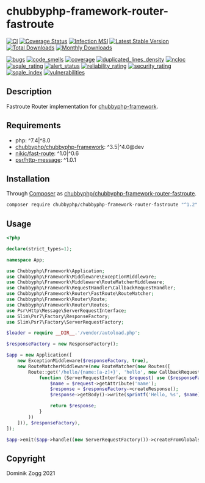 # chubbyphp-framework-router-fastroute

[![CI](https://github.com/chubbyphp/chubbyphp-framework-router-fastroute/workflows/CI/badge.svg?branch=master)](https://github.com/chubbyphp/chubbyphp-framework-router-fastroute/actions?query=workflow%3ACI)
[![Coverage Status](https://coveralls.io/repos/github/chubbyphp/chubbyphp-framework-router-fastroute/badge.svg?branch=master)](https://coveralls.io/github/chubbyphp/chubbyphp-framework-router-fastroute?branch=master)
[![Infection MSI](https://badge.stryker-mutator.io/github.com/chubbyphp/chubbyphp-framework-router-fastroute/master)](https://dashboard.stryker-mutator.io/reports/github.com/chubbyphp/chubbyphp-framework-router-fastroute/master)
[![Latest Stable Version](https://poser.pugx.org/chubbyphp/chubbyphp-framework-router-fastroute/v/stable.png)](https://packagist.org/packages/chubbyphp/chubbyphp-framework-router-fastroute)
[![Total Downloads](https://poser.pugx.org/chubbyphp/chubbyphp-framework-router-fastroute/downloads.png)](https://packagist.org/packages/chubbyphp/chubbyphp-framework-router-fastroute)
[![Monthly Downloads](https://poser.pugx.org/chubbyphp/chubbyphp-framework-router-fastroute/d/monthly)](https://packagist.org/packages/chubbyphp/chubbyphp-framework-router-fastroute)

[![bugs](https://sonarcloud.io/api/project_badges/measure?project=chubbyphp_chubbyphp-framework-router-fastroute&metric=bugs)](https://sonarcloud.io/dashboard?id=chubbyphp_chubbyphp-framework-router-fastroute)
[![code_smells](https://sonarcloud.io/api/project_badges/measure?project=chubbyphp_chubbyphp-framework-router-fastroute&metric=code_smells)](https://sonarcloud.io/dashboard?id=chubbyphp_chubbyphp-framework-router-fastroute)
[![coverage](https://sonarcloud.io/api/project_badges/measure?project=chubbyphp_chubbyphp-framework-router-fastroute&metric=coverage)](https://sonarcloud.io/dashboard?id=chubbyphp_chubbyphp-framework-router-fastroute)
[![duplicated_lines_density](https://sonarcloud.io/api/project_badges/measure?project=chubbyphp_chubbyphp-framework-router-fastroute&metric=duplicated_lines_density)](https://sonarcloud.io/dashboard?id=chubbyphp_chubbyphp-framework-router-fastroute)
[![ncloc](https://sonarcloud.io/api/project_badges/measure?project=chubbyphp_chubbyphp-framework-router-fastroute&metric=ncloc)](https://sonarcloud.io/dashboard?id=chubbyphp_chubbyphp-framework-router-fastroute)
[![sqale_rating](https://sonarcloud.io/api/project_badges/measure?project=chubbyphp_chubbyphp-framework-router-fastroute&metric=sqale_rating)](https://sonarcloud.io/dashboard?id=chubbyphp_chubbyphp-framework-router-fastroute)
[![alert_status](https://sonarcloud.io/api/project_badges/measure?project=chubbyphp_chubbyphp-framework-router-fastroute&metric=alert_status)](https://sonarcloud.io/dashboard?id=chubbyphp_chubbyphp-framework-router-fastroute)
[![reliability_rating](https://sonarcloud.io/api/project_badges/measure?project=chubbyphp_chubbyphp-framework-router-fastroute&metric=reliability_rating)](https://sonarcloud.io/dashboard?id=chubbyphp_chubbyphp-framework-router-fastroute)
[![security_rating](https://sonarcloud.io/api/project_badges/measure?project=chubbyphp_chubbyphp-framework-router-fastroute&metric=security_rating)](https://sonarcloud.io/dashboard?id=chubbyphp_chubbyphp-framework-router-fastroute)
[![sqale_index](https://sonarcloud.io/api/project_badges/measure?project=chubbyphp_chubbyphp-framework-router-fastroute&metric=sqale_index)](https://sonarcloud.io/dashboard?id=chubbyphp_chubbyphp-framework-router-fastroute)
[![vulnerabilities](https://sonarcloud.io/api/project_badges/measure?project=chubbyphp_chubbyphp-framework-router-fastroute&metric=vulnerabilities)](https://sonarcloud.io/dashboard?id=chubbyphp_chubbyphp-framework-router-fastroute)

## Description

Fastroute Router implementation for [chubbyphp-framework][1].

## Requirements

 * php: ^7.4|^8.0
 * [chubbyphp/chubbyphp-framework][1]: ^3.5|^4.0@dev
 * [nikic/fast-route][2]: ^1.0|^0.6
 * [psr/http-message][3]: ^1.0.1

## Installation

Through [Composer](http://getcomposer.org) as [chubbyphp/chubbyphp-framework-router-fastroute][10].

```bash
composer require chubbyphp/chubbyphp-framework-router-fastroute "^1.2"
```

## Usage

```php
<?php

declare(strict_types=1);

namespace App;

use Chubbyphp\Framework\Application;
use Chubbyphp\Framework\Middleware\ExceptionMiddleware;
use Chubbyphp\Framework\Middleware\RouteMatcherMiddleware;
use Chubbyphp\Framework\RequestHandler\CallbackRequestHandler;
use Chubbyphp\Framework\Router\FastRoute\RouteMatcher;
use Chubbyphp\Framework\Router\Route;
use Chubbyphp\Framework\Router\Routes;
use Psr\Http\Message\ServerRequestInterface;
use Slim\Psr7\Factory\ResponseFactory;
use Slim\Psr7\Factory\ServerRequestFactory;

$loader = require __DIR__.'/vendor/autoload.php';

$responseFactory = new ResponseFactory();

$app = new Application([
    new ExceptionMiddleware($responseFactory, true),
    new RouteMatcherMiddleware(new RouteMatcher(new Routes([
        Route::get('/hello/{name:[a-z]+}', 'hello', new CallbackRequestHandler(
            function (ServerRequestInterface $request) use ($responseFactory) {
                $name = $request->getAttribute('name');
                $response = $responseFactory->createResponse();
                $response->getBody()->write(sprintf('Hello, %s', $name));

                return $response;
            }
        ))
    ])), $responseFactory),
]);

$app->emit($app->handle((new ServerRequestFactory())->createFromGlobals()));
```

## Copyright

Dominik Zogg 2021

[1]: https://packagist.org/packages/chubbyphp/chubbyphp-framework
[2]: https://packagist.org/packages/nikic/fast-route
[3]: https://packagist.org/packages/psr/http-message
[10]: https://packagist.org/packages/chubbyphp/chubbyphp-framework-router-fastroute
